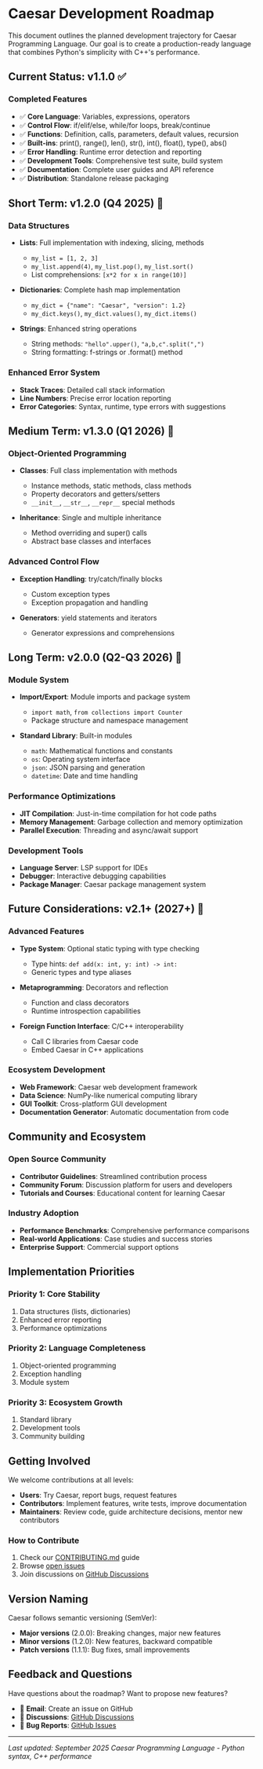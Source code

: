 # Caesar Development Roadmap

This document outlines the planned development trajectory for Caesar Programming Language. Our goal is to create a production-ready language that combines Python's simplicity with C++'s performance.

## Current Status: v1.1.0 ✅

### Completed Features
- ✅ **Core Language**: Variables, expressions, operators
- ✅ **Control Flow**: if/elif/else, while/for loops, break/continue
- ✅ **Functions**: Definition, calls, parameters, default values, recursion
- ✅ **Built-ins**: print(), range(), len(), str(), int(), float(), type(), abs()
- ✅ **Error Handling**: Runtime error detection and reporting
- ✅ **Development Tools**: Comprehensive test suite, build system
- ✅ **Documentation**: Complete user guides and API reference
- ✅ **Distribution**: Standalone release packaging

## Short Term: v1.2.0 (Q4 2025) 🚧

### Data Structures
- **Lists**: Full implementation with indexing, slicing, methods
  - `my_list = [1, 2, 3]`
  - `my_list.append(4)`, `my_list.pop()`, `my_list.sort()`
  - List comprehensions: `[x*2 for x in range(10)]`

- **Dictionaries**: Complete hash map implementation
  - `my_dict = {"name": "Caesar", "version": 1.2}`
  - `my_dict.keys()`, `my_dict.values()`, `my_dict.items()`

- **Strings**: Enhanced string operations
  - String methods: `"hello".upper()`, `"a,b,c".split(",")`
  - String formatting: f-strings or .format() method

### Enhanced Error System
- **Stack Traces**: Detailed call stack information
- **Line Numbers**: Precise error location reporting
- **Error Categories**: Syntax, runtime, type errors with suggestions

## Medium Term: v1.3.0 (Q1 2026) 🔮

### Object-Oriented Programming
- **Classes**: Full class implementation with methods
  - Instance methods, static methods, class methods
  - Property decorators and getters/setters
  - `__init__`, `__str__`, `__repr__` special methods

- **Inheritance**: Single and multiple inheritance
  - Method overriding and super() calls
  - Abstract base classes and interfaces

### Advanced Control Flow
- **Exception Handling**: try/catch/finally blocks
  - Custom exception types
  - Exception propagation and handling

- **Generators**: yield statements and iterators
  - Generator expressions and comprehensions

## Long Term: v2.0.0 (Q2-Q3 2026) 🌟

### Module System
- **Import/Export**: Module imports and package system
  - `import math`, `from collections import Counter`
  - Package structure and namespace management

- **Standard Library**: Built-in modules
  - `math`: Mathematical functions and constants
  - `os`: Operating system interface
  - `json`: JSON parsing and generation
  - `datetime`: Date and time handling

### Performance Optimizations
- **JIT Compilation**: Just-in-time compilation for hot code paths
- **Memory Management**: Garbage collection and memory optimization
- **Parallel Execution**: Threading and async/await support

### Development Tools
- **Language Server**: LSP support for IDEs
- **Debugger**: Interactive debugging capabilities
- **Package Manager**: Caesar package management system

## Future Considerations: v2.1+ (2027+) 🚀

### Advanced Features
- **Type System**: Optional static typing with type checking
  - Type hints: `def add(x: int, y: int) -> int:`
  - Generic types and type aliases

- **Metaprogramming**: Decorators and reflection
  - Function and class decorators
  - Runtime introspection capabilities

- **Foreign Function Interface**: C/C++ interoperability
  - Call C libraries from Caesar code
  - Embed Caesar in C++ applications

### Ecosystem Development
- **Web Framework**: Caesar web development framework
- **Data Science**: NumPy-like numerical computing library
- **GUI Toolkit**: Cross-platform GUI development
- **Documentation Generator**: Automatic documentation from code

## Community and Ecosystem

### Open Source Community
- **Contributor Guidelines**: Streamlined contribution process
- **Community Forum**: Discussion platform for users and developers
- **Tutorials and Courses**: Educational content for learning Caesar

### Industry Adoption
- **Performance Benchmarks**: Comprehensive performance comparisons
- **Real-world Applications**: Case studies and success stories
- **Enterprise Support**: Commercial support options

## Implementation Priorities

### Priority 1: Core Stability
1. Data structures (lists, dictionaries)
2. Enhanced error reporting
3. Performance optimizations

### Priority 2: Language Completeness
1. Object-oriented programming
2. Exception handling
3. Module system

### Priority 3: Ecosystem Growth
1. Standard library
2. Development tools
3. Community building

## Getting Involved

We welcome contributions at all levels:

- **Users**: Try Caesar, report bugs, request features
- **Contributors**: Implement features, write tests, improve documentation
- **Maintainers**: Review code, guide architecture decisions, mentor new contributors

### How to Contribute
1. Check our [CONTRIBUTING.md](CONTRIBUTING.md) guide
2. Browse [open issues](https://github.com/juliuspleunes4/Caesar/issues)
3. Join discussions on [GitHub Discussions](https://github.com/juliuspleunes4/Caesar/discussions)

## Version Naming

Caesar follows semantic versioning (SemVer):
- **Major versions** (2.0.0): Breaking changes, major new features
- **Minor versions** (1.2.0): New features, backward compatible
- **Patch versions** (1.1.1): Bug fixes, small improvements

## Feedback and Questions

Have questions about the roadmap? Want to propose new features?

- 📧 **Email**: Create an issue on GitHub
- 💬 **Discussions**: [GitHub Discussions](https://github.com/juliuspleunes4/Caesar/discussions)
- 🐛 **Bug Reports**: [GitHub Issues](https://github.com/juliuspleunes4/Caesar/issues)

---

*Last updated: September 2025*
*Caesar Programming Language - Python syntax, C++ performance*